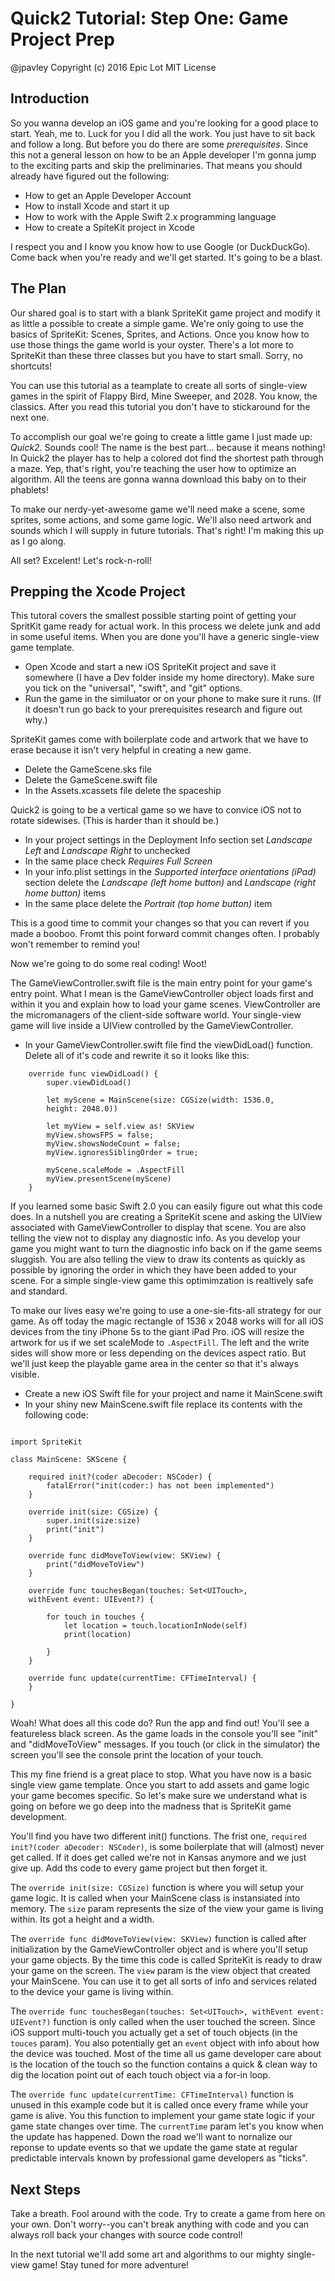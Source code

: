 # Quick2 Tutorial: Step One: Game Project Prep

@jpavley
Copyright (c) 2016 Epic Lot
MIT License 

## Introduction

So you wanna develop an iOS game and you're looking for a good place to start. Yeah, me to. Luck for you I did all the work. You just have to sit back and follow a long. But before you do there are some *prerequisites*. Since this not a general lesson on how to be an Apple developer I'm gonna jump to the exciting parts and skip the preliminaries. That means you should already have figured out the following:

- How to get an Apple Developer Account
- How to install Xcode and start it up
- How to work with the Apple Swift 2.x programming language
- How to create a SpiteKit project in Xcode

I respect you and I know you know how to use Google (or DuckDuckGo). Come back when you're ready and we'll get started. It's going to be a blast.

## The Plan

Our shared goal is to start with a blank SpriteKit game project and modify it as little a possible to create a simple game. We're only going to use the basics of SpriteKit: Scenes, Sprites, and Actions. Once you know how to use those things the game world is your oyster. There's a lot more to SpriteKit than these three classes but you have to start small. Sorry, no shortcuts!

You can use this tutorial as a teamplate to create all sorts of single-view games in the spirit of Flappy Bird, Mine Sweeper, and 2028. You know, the classics. After you read this tutorial you don't have to stickaround for the next one.

To accomplish our goal we're going to create a little game I just made up: _Quick2_. Sounds cool! The name is the best part... because it means nothing! In Quick2 the player has to help a colored dot find the shortest path through a maze. Yep, that's right, you're teaching the user how to optimize an algorithm. All the teens are gonna wanna download this baby on to their phablets!

To make our nerdy-yet-awesome game we'll need make a scene, some sprites, some actions, and some game logic. We'll also need artwork and sounds which I will supply in future tutorials. That's right! I'm making this up as I go along.

All set? Excelent! Let's rock-n-roll!

## Prepping the Xcode Project

This tutoral covers the smallest possible starting point of getting your SpritKit game ready for actual work. In this process we delete junk and add in some useful items. When you are done you'll have a generic single-view game template.

- Open Xcode and start a new iOS SpriteKit project and save it somewhere (I have a Dev folder inside my home directory). Make sure you tick on the "universal", "swift", and "git" options.
- Run the game in the similuator or on your phone to make sure it runs. (If it doesn't run go back to your prerequisites research and figure out why.)

SpriteKit games come with boilerplate code and artwork that we have to erase because it isn't very helpful in creating a new game.

- Delete the GameScene.sks file
- Delete the GameScene.swift file
- In the Assets.xcassets file delete the spaceship

Quick2 is going to be a vertical game so we have to convice iOS not to rotate sidewises. (This is harder than it should be.)

- In your project settings in the Deployment Info section set _Landscape Left_ and _Landscape Right_ to unchecked
- In the same place check _Requires Full Screen_
- In your info.plist settings in the _Supported interface orientations (iPad)_ section delete the _Landscape (left home button)_ and _Landscape (right home button)_ items
- In the same place delete the _Portrait (top home button)_ item

This is a good time to commit your changes so that you can revert if you made a booboo. Fromt this point forward commit changes often. I probably won't remember to remind you!

Now we're going to do some real coding! Woot! 

The GameViewController.swift file is the main entry point for your game's entry point. What I mean is the GameViewController object loads first and within it you and explain how to load your game scenes. ViewController are the micromanagers of the client-side software world. Your single-view game will live inside a UIView controlled by the GameViewController. 

- In your GameViewController.swift file find the viewDidLoad() function. Delete all of it's code and rewrite it so it looks like this:

```
    override func viewDidLoad() {
        super.viewDidLoad()
        
        let myScene = MainScene(size: CGSize(width: 1536.0, 
        height: 2048.0))
        
        let myView = self.view as! SKView
        myView.showsFPS = false;
        myView.showsNodeCount = false;
        myView.ignoresSiblingOrder = true;
        
        myScene.scaleMode = .AspectFill
        myView.presentScene(myScene)
    }
```
If you learned some basic Swift 2.0 you can easily figure out what this code does. In a nutshell you are creating a SpriteKit scene and asking the UIView associated with GameViewController to display that scene. You are also telling the view not to display any diagnostic info. As you develop your game you might want to turn the diagnostic info back on if the game seems sluggish. You are also telling the view to draw its contents as quickly as possible by ignoring the order in which they have been added to your scene. For a simple single-view game this optimimzation is realtively safe and standard.

To make our lives easy we're going to use a one-sie-fits-all strategy for our game. As off today the magic rectangle of 1536 x 2048 works will for all iOS devices from the tiny iPhone 5s to the giant iPad Pro. iOS will resize the artwork for us if we set scaleMode to ```.AspectFill```. The left and the write sides will show more or less depending on the devices aspect ratio. But we'll just keep the playable game area in the center so that it's always visible.

- Create a new iOS Swift file for your project and name it MainScene.swift
- In your shiny new MainScene.swift file replace its contents with the following code:

```

import SpriteKit

class MainScene: SKScene {
    
    required init?(coder aDecoder: NSCoder) {
        fatalError("init(coder:) has not been implemented")
    }

    override init(size: CGSize) {
        super.init(size:size)
        print("init")
    }
    
    override func didMoveToView(view: SKView) {
        print("didMoveToView")
    }
    
    override func touchesBegan(touches: Set<UITouch>, 
    withEvent event: UIEvent?) {
        
        for touch in touches {
            let location = touch.locationInNode(self)
            print(location)
            
        }
    }
    
    override func update(currentTime: CFTimeInterval) {
    }

}

```

Woah! What does all this code do? Run the app and find out! You'll see a featureless black screen. As the game loads in the console you'll see "init" and "didMoveToView" messages. If you touch (or click in the simulator) the screen you'll see the console print the location of your touch.

This my fine friend is a great place to stop. What you have now is a basic single view game template. Once you start to add assets and game logic your game becomes specific. So let's make sure we understand what is going on before we go deep into the madness that is SpriteKit game development.

You'll find you have two different init() functions. The frist one, ```required init?(coder aDecoder: NSCoder)```, is some boilerplate that will (almost) never get called. If it does get called we're not in Kansas anymore and we just give up. Add ths code to every game project but then forget it. 

The ```override init(size: CGSize)``` function is where you will setup your game logic. It is called when your MainScene class is instansiated into memory. The ```size``` param represents the size of the view your game is living within. Its got a height and a width.

The ```override func didMoveToView(view: SKView)``` function is called after initialization by the GameViewController object and is where you'll setup your game objects. By the time this code is called SpriteKit is ready to draw your game on the screen. The ```view``` param is the view object that created your MainScene. You can use it to get all sorts of info and services related to the device your game is living within.

The ```override func touchesBegan(touches: Set<UITouch>, withEvent event: UIEvent?)``` function is only called when the user touched the screen. Since iOS support multi-touch you actually get a set of touch objects (in the ```touces``` param). You also potentially get an ```event``` object with info about how the device was touched. Most of the time all us game developer care about is the location of the touch so the function contains a quick & clean way to dig the location point out of each touch object via a for-in loop.

The ```override func update(currentTime: CFTimeInterval)``` function is unused in this example code but it is called once every frame while your game is alive. You this function to implement your game state logic if your game state changes over time. The ```currentTime``` param let's you know when the update has happened. Down the road we'll want to nornalize our reponse to update events so that we update the game state at regular predictable intervals known by professional game developers as "ticks".

## Next Steps

Take a breath. Fool around with the code. Try to create a game from here on your own. Don't worry--you can't break anything with code and you can always roll back your changes with source code control! 

In the next tutorial we'll add some art and algorithms to our mighty single-view game! Stay tuned for more adventure!








